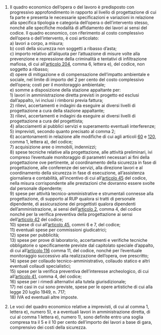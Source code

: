 1. Il quadro economico dell’opera o del lavoro è predisposto con progressivo approfondimento in rapporto al livello di progettazione di cui fa parte e presenta le necessarie specificazioni e variazioni in relazione alla specifica tipologia e categoria dell’opera o dell’intervento stesso, nonché alle specifiche modalità di affidamento dei lavori ai sensi del codice. Il quadro economico, con riferimento al costo complessivo dell’opera o dell’intervento, è così articolato:<br>a) lavori a corpo, a misura;<br>b) costi della sicurezza non soggetti a ribasso d’asta;<br>c) importo relativo all’aliquota per l’attuazione di misure volte alla prevenzione e repressione della criminalità e tentativi di infiltrazione mafiosa, di cui all’[articolo 204](/articolo-204/1), comma 6, lettera e), del codice, non soggetto a ribasso;<br>d) opere di mitigazione e di compensazione dell’impatto ambientale e sociale, nel limite di importo del 2 per cento del costo complessivo dell’opera; costi per il monitoraggio ambientale;<br>e) somme a disposizione della stazione appaltante per:<br>1) lavori in amministrazione diretta previsti in progetto ed esclusi dall’appalto, ivi inclusi i rimborsi previa fattura;<br>2) rilievi, accertamenti e indagini da eseguire ai diversi livelli di progettazione a cura della stazione appaltante;<br>3) rilievi, accertamenti e indagini da eseguire ai diversi livelli di progettazione a cura del progettista;<br>4) allacciamenti ai pubblici servizi e superamento eventuali interferenze;<br>5) imprevisti, secondo quanto precisato al comma 2;<br>6) accantonamenti in relazione alle modifiche di cui agli articoli [60](/articolo-60/1) e [120](/articolo-120/1), comma 1, lettera a), del codice;<br>7) acquisizione aree o immobili, indennizzi;<br>8) spese tecniche relative alla progettazione, alle attività preliminari, ivi compreso l’eventuale monitoraggio di parametri necessari ai fini della progettazione ove pertinente, al coordinamento della sicurezza in fase di progettazione, alle conferenze dei servizi, alla direzione lavori e al coordinamento della sicurezza in fase di esecuzione, all’assistenza giornaliera e contabilità, all’incentivo di cui all’[articolo 45](/articolo-45/1) del codice, nella misura corrispondente alle prestazioni che dovranno essere svolte dal personale dipendente;<br>9) spese per attività tecnico-amministrative e strumentali connesse alla progettazione, di supporto al RUP qualora si tratti di personale dipendente, di assicurazione dei progettisti qualora dipendenti dell’amministrazione, ai sensi dell’[articolo 2](/articolo-2/1), comma 4, del codice nonché per la verifica preventiva della progettazione ai sensi dell’[articolo 42](/articolo-42/1) del codice;<br>10) spese di cui all’[articolo 45](/articolo-45/1), commi 6 e 7, del codice;<br>11) eventuali spese per commissioni giudicatrici;<br>12) spese per pubblicità;<br>13) spese per prove di laboratorio, accertamenti e verifiche tecniche obbligatorie o specificamente previste dal capitolato speciale d’appalto, di cui all’[articolo 116](/articolo-116/1) comma 11, del codice, nonché per l’eventuale monitoraggio successivo alla realizzazione dell’opera, ove prescritto;<br>14) spese per collaudo tecnico-amministrativo, collaudo statico e altri eventuali collaudi specialistici;<br>15) spese per la verifica preventiva dell’interesse archeologico, di cui all’[articolo 41](/articolo-41/1), comma 4, del codice;<br>16) spese per i rimedi alternativi alla tutela giurisdizionale;<br>17) nei casi in cui sono previste, spese per le opere artistiche di cui alla legge 20 luglio 1949, n. 717;<br>18) IVA ed eventuali altre imposte.

2. Le voci del quadro economico relative a imprevisti, di cui al comma 1, lettera e), numero 5), e a eventuali lavori in amministrazione diretta, di cui al comma 1 lettera e), numero 1), sono definite entro una soglia compresa tra il 5 e il 10 per cento dell’importo dei lavori a base di gara, comprensivo dei costi della sicurezza.